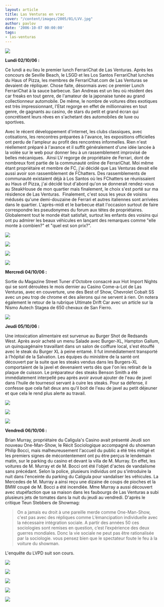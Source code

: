```yaml
---
layout: article
title: Las Venturas en vrac
cover: "/content/images/2005/01/LVV.jpg"
author: pavlov
date: '2006-10-07 00:00:00'
tags:
- las-venturas
---
```


![](  /content/images/2005/01/envracLV2.jpg)

**Lundi 02/10/06 :**

Ce lundi a eu lieu le premier lunch FerrariChat de Las Venturas. Après les concours de Seville Beach, le LSGD et les Los Santos FerrariChat lunches du Haus of Pizza, les membres de FerrariChat.com de Las Venturas se devaient de répliquer. Chose faite, désormais avec ce premier Lunch FerrariChat à la sauce barbecue. San Andreas est un lieu où résident des car freaks en tout genre, de l'amateur de la japonaise tunée au grand collectionneur automobile. De même, le nombre de voitures dites exotiques est très impressionnant, l'Etat regorge en effet de millionnaires en tout genre, de gagnants au casino, de stars du petit et grand écran qui concrétisent leurs rêves en s'achetant des automobiles de luxe ou sportives.

Avec le récent développement d'internet, les clubs classiques, avec cotisations, les rencontres préparées à l'avance, les expositions officielles ont perdu de l'ampleur au profit des rencontres informelles. Rien n'est réellement préparé à l'avance et il suffit généralement d'une idée lancée à la volée sur le web pour donner lieu à un rassemblement improvisé de belles mécaniques.&nbsp; Ainsi LV regorge de propriétaire de Ferrari, dont de nombreux font partie de la communauté online de FerrariChat. Moi même étant propriétaire et membre de FC, j'ai décidé que Las Venturas devait elle aussi avoir son rassemblement de FChatters. Des rassemblements de communauté existaient déjà à Los Santos où les FChatters se réunissaient au Haus of Pizza, j'ai décidé tout d'abord qu'on se donnerait rendez-vous au SteakHouse de mon quartier mais finalement, le choix s'est porté sur ma résidence de Las Venturas.&nbsp; Finalement, c'est sous les yeux de voisins médusés qu'une demi-douzaine de Ferrari et autres italiennes sont arrivées dans le quartier. L'après-midi et le barbecue était l'occasion surtout de faire correspondre les pseudonymes du forum aux têtes de propriétaires. Globalement tout le monde était satisfait, surtout les enfants des voisins qui ont pu admirer les beaux véhicules en lançant des remarques comme "elle monte à combien?" et "quel est son prix?".

![](  /content/images/2005/01/LVV1.jpg)

![](  /content/images/2005/01/LVV2.jpg)

![](  /content/images/2005/01/LVV3.jpg)

![](  /content/images/2005/01/LVV4.jpg)

**Mercredi 04/10/06 :**

Sortie du Magazine Street Tuner d'Octobre consacré aux Hot Import Nights qui se sont déroulées le mois dernier au Casino Come-a-Lot de Las Venturas, avec en couverture, une des Best of Show, Chevrolet Cobalt SS avec un peu trop de chrome et des ailerons qui ne servent à rien. On notera également le retour de la rubrique Ultimate Drift Car avec un article sur la Nismo Autech Stagea de 650 chevaux de San Fierro.

![](  /content/images/2005/01/LVV13.jpg)

**Jeudi 05/10/06 :**

Une intoxication alimentaire est survenue au Burger Shot de Redsands West. Après avoir acheté un menu Salade avec Burger-XL, Hampton Gallum, un quinquagénaire travaillant dans un salon de coiffure local, s'est étouffé avec le steak du Burger XL à peine entamé. Il fut immédiatement transporté à l’hôpital de la Salvation. Les équipes du ministère de la santé ont découvert par la suite que les steaks vendus dans les Burgers-XL comportaient de la javel et devenaient verts dès que l'on les retirait de la plaque de cuisson. Le préparateur des steaks Benson Smith a été immédiatement interpellé peu après avoir avoué ajouter de l'eau de javel dans l'huile de tournesol servant à cuire les steaks. Pour sa défense, il confesse que cela fait deux ans qu'il boit de l'eau de javel au petit déjeuner et que cela le rend plus alerte au travail.

![](  /content/images/2005/01/LVV10.jpg)

![](  /content/images/2005/01/LVV11.jpg)

![](  /content/images/2005/01/LVV12.jpg)

**Vendredi 06/10/06 :**

Brian Murray, propriétaire du Caligula's Casino avait présenté Jeudi son nouveau One-Man-Show, le Récit Sociologique accompagné du showman Philip Bocci, mais malheureusement l'accueil du public a été très mitigé et les premiers signes de mécontentement ont pu être perçus le lendemain matin, sur le parking du casino et devant la villa de M. Murray. En effet, les voitures de M. Murray et de M. Bocci ont été l'objet d'actes de vandalisme sans précédant. Selon la police, plusieurs individus ont pu s'introduire la nuit dans l'enceinte du parking du Caligula pour vandaliser les véhicules. La Mercedes de M. Murray a ainsi reçu une dizaine de coups de pioches et la BMW coupé de M. Bocci a été incendiée. Mme Murray a aussi découvert avec stupéfaction que sa maison dans les faubourgs de Las Venturas a subi plusieurs jets de tomates dans la nuit du jeudi au vendredi. D'après le critique Teun Stebbers de Showmag:

> On a jamais eu droit à une pareille merde comme One-Man-Show, c'est pas avec des répliques comme L’émancipation individuelle avec la nécessaire intégration sociale. A partir des années 50 ces sociologies sont remises en question, c’est l’expérience des deux guerres mondiales. Donc la vie sociale ne peut pas être rationalisée par la sociologie. vous pensez bien que le spectateur foute le feu à la voiture du showman.

L'enquête du LVPD suit son cours.

![](  /content/images/2005/01/LVV5.jpg)

![](  /content/images/2005/01/LVV6.jpg)

![](  /content/images/2005/01/LVV7.jpg)

![](  /content/images/2005/01/LVV8.jpg)

![](  /content/images/2005/01/LVV9.jpg)

<!--kg-card-end: markdown-->
